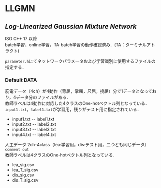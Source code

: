 # LLGMN

## ***Log-Linearized Gaussian Mixture Network***

ISO C++ 17 以降  
batch学習，online学習，TA-batch学習の動作確認済み．(TA：ターミナルアトラクト)

`parameter.h`にてネットワークパラメータおよび学習識別に使用するファイルの指定する．

### Default DATA

  筋電データ（4ch）が4動作（背屈，掌屈，尺屈，撓屈）分で1データとなっており，4データ分のファイルがある．  
  教師ラベルは4動作に対応した4クラスのOne-hotベクトル列となっている．  
  `input1.txt`，`label1.txt`が学習用，残りがテスト用に指定されている．

- input1.txt
  -- label1.txt
- input2.txt
  -- label2.txt
- input3.txt
  -- label3.txt
- input4.txt
  -- label4.txt

人工データ 2ch-4class（lea:学習用，dis:テスト用，二つとも同じデータ）`comment out`  
教師ラベルは4クラスのOne-hotベクトル列となっている．

- lea_sig.csv
- lea_T_sig.csv
- dis_sig.csv
- dis_T_sig.csv
